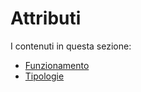 # Attributi

I contenuti in questa sezione:

* [Funzionamento](funzionamento.md)
* [Tipologie](tipologie-di-attributi.md)

